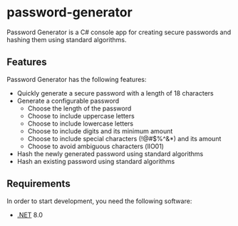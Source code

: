 # password-generator

Password Generator is a C# console app for creating secure passwords and hashing them using standard algorithms.

## Features

Password Generator has the following features:

- Quickly generate a secure password with a length of 18 characters
- Generate a configurable password
  - Choose the length of the password
  - Choose to include uppercase letters
  - Choose to include lowercase letters
  - Choose to include digits and its minimum amount
  - Choose to include special characters (!@#$%^&*) and its amount
  - Choose to avoid ambiguous characters (lIO01)
- Hash the newly generated password using standard algorithms
- Hash an existing password using standard algorithms

## Requirements

In order to start development, you need the following software:

- [.NET](https://dotnet.microsoft.com/en-us/) 8.0
